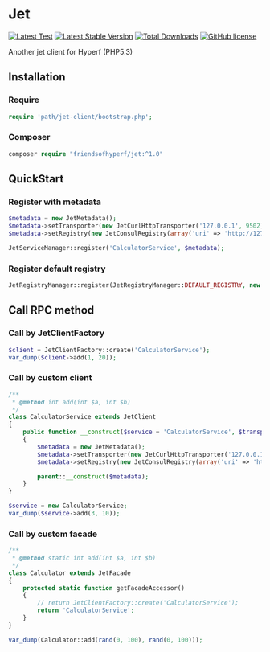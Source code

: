 # Jet

[![Latest Test](https://github.com/friendsofhyperf/jet/workflows/tests-1.x/badge.svg)](https://github.com/friendsofhyperf/jet/actions)
[![Latest Stable Version](https://poser.pugx.org/friendsofhyperf/jet/version.png)](https://packagist.org/packages/friendsofhyperf/jet)
[![Total Downloads](https://poser.pugx.org/friendsofhyperf/jet/d/total.png)](https://packagist.org/packages/friendsofhyperf/jet)
[![GitHub license](https://img.shields.io/github/license/friendsofhyperf/jet)](https://github.com/friendsofhyperf/jet)

Another jet client for Hyperf (PHP5.3)

## Installation

### Require

~~~php
require 'path/jet-client/bootstrap.php';
~~~

### Composer

~~~php
composer require "friendsofhyperf/jet:^1.0"
~~~

## QuickStart

### Register with metadata

~~~php
$metadata = new JetMetadata();
$metadata->setTransporter(new JetCurlHttpTransporter('127.0.0.1', 9502));
$metadata->setRegistry(new JetConsulRegistry(array('uri' => 'http://127.0.0.1:8500')));

JetServiceManager::register('CalculatorService', $metadata);
~~~

### Register default registry

~~~php
JetRegistryManager::register(JetRegistryManager::DEFAULT_REGISTRY, new JetConsulRegistry(array('uri' => 'http://127.0.0.1:8500')));
~~~

## Call RPC method

### Call by JetClientFactory

~~~php
$client = JetClientFactory::create('CalculatorService');
var_dump($client->add(1, 20));
~~~

### Call by custom client

~~~php
/**
 * @method int add(int $a, int $b)
 */
class CalculatorService extends JetClient
{
    public function __construct($service = 'CalculatorService', $transporter = null, $packer = null, $dataFormatter = null, $pathGenerator = null, $tries = null)
    {
        $metadata = new JetMetadata();
        $metadata->setTransporter(new JetCurlHttpTransporter('127.0.0.1', 9502));
        $metadata->setRegistry(new JetConsulRegistry(array('uri' => 'http://127.0.0.1:8500')));

        parent::__construct($metadata);
    }
}

$service = new CalculatorService;
var_dump($service->add(3, 10));
~~~

### Call by custom facade

~~~php
/**
 * @method static int add(int $a, int $b)
 */
class Calculator extends JetFacade
{
    protected static function getFacadeAccessor()
    {
        // return JetClientFactory::create('CalculatorService');
        return 'CalculatorService';
    }
}

var_dump(Calculator::add(rand(0, 100), rand(0, 100)));
~~~

